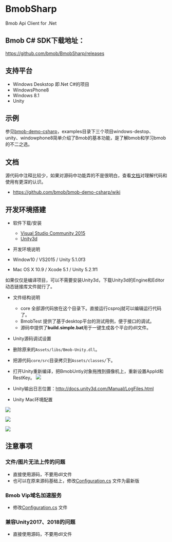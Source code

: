 # BmobSharp

Bmob Api Client for .Net

## Bmob C# SDK下载地址：

<https://github.com/bmob/BmobSharp/releases>

## 支持平台

* Windows Deskstop 即.Net C#的项目
* WindowsPhone8
* Windows 8.1
* Unity

## 示例

参见[bmob-demo-csharp](https://github.com/bmob/bmob-demo-csharp)，examples目录下三个项目windows-destop、unity、windowphone8简单介绍了Bmob的基本功能，是了解bmob和学习bmob的不二之选。

## 文档

源代码中注释比较少，如果对源码中功能弄的不是很明白，查看[文档](https://github.com/bmob/bmob-demo-csharp/wiki)对理解代码和使用有更深的认识。

* <https://github.com/bmob/bmob-demo-csharp/wiki>

## 开发环境搭建

* 软件下载/安装

  * [Visual Studio Community 2015](https://www.visualstudio.com/zh-cn/visual-studio-homepage-vs.aspx)
  * [Unity3d](http://unity3d.com/cn/get-unity/download?ref=personal)

* 开发环境说明

 * Window10 / VS2015 / Unity 5.1.0f3
 * Mac OS X 10.9 / Xcode 5.1 / Unity 5.2.1f1

如果仅仅是编译项目，可以不需要安装Unity3d，下载Unity3d的Engine和Editor动态链接库文件就行了。


* 文件结构说明

  * core 全部源代码放在这个目录下。直接运行csproj就可以编辑运行代码了。
  * BmobTest 提供了基于desktop平台的测试用例，便于接口的调试。
  * 源码中提供了**build.simple.bat**用于一键生成各个平台的dll文件。
  
* Unity源码调试设置

 * 删除原来的`Assets/libs/Bmob-Unity.dll`。
 * 把源代码`core/src`目录拷贝到`Assets/classes/`下。
 * 打开Unity重新编译，把BmobUntiy对象拖拽到摄像机上，重新设置AppId和RestKey。
 ![](https://cloud.githubusercontent.com/assets/667902/10300818/2742146a-6c2e-11e5-8367-b2304abfc2dd.jpg)

* Unity输出日志位置：<http://docs.unity3d.com/Manual/LogFiles.html>

* Unity Mac环境配置

 ![](https://raw.githubusercontent.com/bmob/bmob-demo-csharp/master/images/unity-ios-simulator.png)
 
 ![](https://cloud.githubusercontent.com/assets/667902/10384088/a2ff6304-6e69-11e5-8f2e-3221e8ac7851.png)
 
 ![](https://cloud.githubusercontent.com/assets/667902/10384074/637611a6-6e69-11e5-9406-a68414742547.png)

## 注意事项

### 文件/图片无法上传的问题

- 直接使用源码，不要用dll文件  
- 也可以在原来源码基础上，修改[Configuration.cs](`https://github.com/bmob/BmobSharp/blob/master/core/src/config/Configuration.cs`) 文件为最新版


### Bmob Vip域名加速服务

- 修改[Configuration.cs](`https://github.com/bmob/BmobSharp/blob/master/core/src/config/Configuration.cs`) 文件

### 兼容Unity2017、2018的问题

- 直接使用源码，不要用dll文件  

